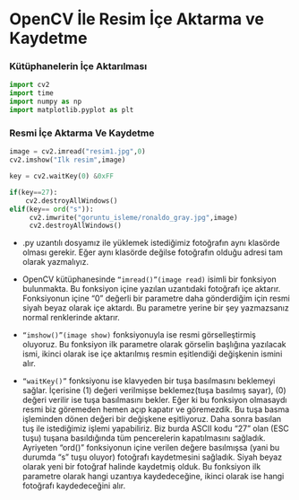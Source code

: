 # OpenCV İle Resim İçe Aktarma ve Kaydetme
### Kütüphanelerin İçe Aktarılması
```python
import cv2
import time
import numpy as np
import matplotlib.pyplot as plt
```
### Resmi İçe Aktarma Ve Kaydetme
```python
image = cv2.imread("resim1.jpg",0)
cv2.imshow("Ilk resim",image)

key = cv2.waitKey(0) &0xFF

if(key==27):
    cv2.destroyAllWindows()
elif(key== ord("s")):
     cv2.imwrite("goruntu_isleme/ronaldo_gray.jpg",image)
     cv2.destroyAllWindows()
```
- .py uzantılı dosyamız ile yüklemek istediğimiz fotoğrafın aynı klasörde olması gerekir. Eğer aynı klasörde değilse fotoğrafın olduğu adresi tam olarak yazmalıyız.

- OpenCV kütüphanesinde `“imread()”(image read)` isimli bir fonksiyon bulunmakta. Bu fonksiyon içine yazılan uzantıdaki fotoğrafı içe aktarır.
Fonksiyonun içine “0” değerli bir parametre daha gönderdiğim için resmi siyah beyaz olarak içe aktardı. Bu parametre yerine bir şey yazmazsanız normal renklerinde aktarır.

- `“imshow()”(image show)` fonksiyonuyla ise resmi görselleştirmiş oluyoruz. Bu fonksiyon ilk parametre olarak görselin başlığına yazılacak ismi, ikinci olarak
ise içe aktarılmış resmin eşitlendiği değişkenin ismini alır.

- `“waitKey()”` fonksiyonu ise klavyeden bir tuşa basılmasını beklemeyi sağlar. İçerisine (1) değeri verilmişse beklemez(tuşa basılmış sayar), (0) değeri verilir
ise tuşa basılmasını bekler. Eğer ki bu fonksiyon olmasaydı resmi biz göremeden hemen açıp kapatır ve göremezdik. Bu tuşa basma işleminden dönen değeri bir
değişkene eşitliyoruz. Daha sonra basılan tuş ile istediğimiz işlemi yapabiliriz. Biz burda ASCII kodu “27” olan (ESC tuşu) tuşana basıldığında tüm pencerelerin
kapatılmasını sağladık. Ayriyeten “ord()” fonksiyonun içine verilen değere basılmışsa (yani bu durumda “s” tuşu oluyor) fotoğrafı kaydetmesini sağladık.
Siyah beyaz olarak yeni bir fotoğraf halinde kaydetmiş olduk. Bu fonksiyon ilk parametre olarak hangi uzantıya kaydedeceğine, ikinci olarak ise hangi fotoğrafı
kaydedeceğini alır.



